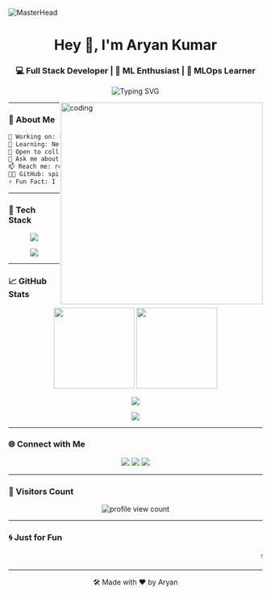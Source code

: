 ![MasterHead](https://repository-images.githubusercontent.com/588181932/e36ec678-7984-4cdd-8e4c-a3932772ff8e)

<h1 align="center">Hey 👋, I'm Aryan Kumar</h1>
<h3 align="center">💻 Full Stack Developer | 🧠 ML Enthusiast | 🚀 MLOps Learner</h3>

<p align="center">
  <img src="https://readme-typing-svg.demolab.com?font=Fira+Code&size=22&pause=1000&center=true&vCenter=true&width=480&lines=Crafting+Modern+Web+Apps+%F0%9F%92%BB;Building+Smart+ML+Systems+%F0%9F%96%A5%EF%B8%8F;Always+Learning%2C+Always+Evolving+%F0%9F%8C%90" alt="Typing SVG" />
</p>

<img align="right" alt="coding" width="400" src="https://cdn.dribbble.com/users/1059583/screenshots/4171367/coding-freak.gif" />

---

### 🧠 About Me

```txt
🔭 Working on: MLOps - Model Deployment & CI/CD
🌱 Learning: Next.js, Docker, Kubernetes, GCP, AWS
🤝 Open to collaborate on: Full Stack + ML projects
💬 Ask me about: MERN, ML, MLOps, React.js
📫 Reach me: rehan17400578@gmail.com
🧑‍💻 GitHub: spicynick111
⚡ Fun Fact: I code with lo-fi beats at midnight 🌙 and probably have more GitHub repos than unread WhatsApps! 😂
```

---

### 🚀 Tech Stack

<p align="center">
  <img src="https://skillicons.dev/icons?i=html,css,js,react,nodejs,express,mongodb,python,cpp,java,tailwind,docker"/>
</p>
<p align="center">
  <img src="https://skillicons.dev/icons?i=kubernetes,git,github,aws,postman,postgres,pandas,scikit-learn"/>
</p>

---

### 📈 GitHub Stats

<p align="center">
  <img src="https://github-readme-stats.vercel.app/api?username=spicynick111&show_icons=true&theme=tokyonight" height="160px"/>
  <img src="https://github-readme-stats.vercel.app/api/top-langs/?username=spicynick111&layout=compact&theme=tokyonight" height="160px"/>
</p>

<p align="center">
  <img src="https://github-readme-streak-stats.herokuapp.com/?user=spicynick111&theme=tokyonight" />
</p>

<p align="center">
  <img src="https://github-readme-activity-graph.vercel.app/graph?username=spicynick111&theme=react-dark&hide_border=true&bg_color=0D1117&color=79C0FF&line=79C0FF&point=FFFFFF" />
</p>

---

### 🌐 Connect with Me

<p align="center">
  <a href="mailto:rehan17400578@gmail.com"><img src="https://img.shields.io/badge/Gmail-EA4335?style=for-the-badge&logo=gmail&logoColor=white"/></a>
  <a href="https://www.linkedin.com/in/aryan-kumar-gate2025"><img src="https://img.shields.io/badge/LinkedIn-0A66C2?style=for-the-badge&logo=linkedin&logoColor=white"/></a>
  <a href="https://github.com/spicynick111"><img src="https://img.shields.io/badge/GitHub-181717?style=for-the-badge&logo=github&logoColor=white"/></a>
</p>

---

### 👀 Visitors Count

<p align="center">
  <img src="https://komarev.com/ghpvc/?username=spicynick111&label=Profile+Views&color=0e75b6&style=for-the-badge" alt="profile view count" />
</p>

---

### 🌀 Just for Fun

<marquee behavior="scroll" direction="left" scrollamount="8">
⚡ Building Scalable Code &nbsp;&nbsp; 💡 Deploying Smart ML Apps &nbsp;&nbsp; 🌍 Ready for Real-World Dev Challenges &nbsp;&nbsp; ✨ Let's Create Together!
</marquee>

---

<p align="center">
  🛠️ Made with ❤️ by Aryan
</p>

